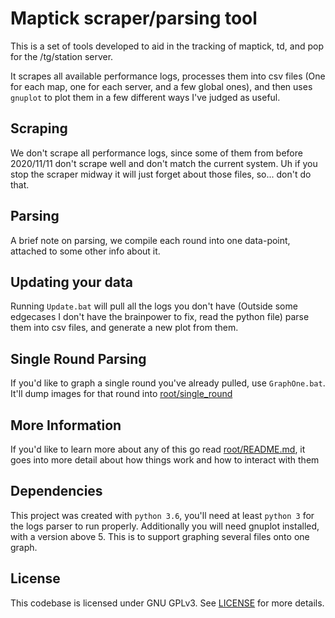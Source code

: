 # Maptick scraper/parsing tool

This is a set of tools developed to aid in the tracking of maptick, td, and pop for the /tg/station server.

It scrapes all available performance logs, processes them into csv files (One for each map, one for each server, and a few global ones), and then uses `gnuplot` to plot them in a few different ways I've judged as useful.

## Scraping

We don't scrape all performance logs, since some of them from before 2020/11/11 don't scrape well and don't match the current system.
Uh if you stop the scraper midway it will just forget about those files, so... don't do that.

## Parsing

A brief note on parsing, we compile each round into one data-point, attached to some other info about it.

## Updating your data

Running `Update.bat` will pull all the logs you don't have (Outside some edgecases I don't have the brainpower to fix, read the python file) parse them into csv files, and generate a new plot from them.

## Single Round Parsing

If you'd like to graph a single round you've already pulled, use `GraphOne.bat`. It'll dump images for that round into [root/single_round](root/single_round)

## More Information 

If you'd like to learn more about any of this go read [root/README.md](root/README.md), it goes into more detail about how things work and how to interact with them

## Dependencies

This project was created with `python 3.6`, you'll need at least `python 3` for the logs parser to run properly.
Additionally you will need gnuplot installed, with a version above 5. This is to support graphing several files onto one graph.

## License

This codebase is licensed under GNU GPLv3. See [LICENSE](LICENSE) for more details.